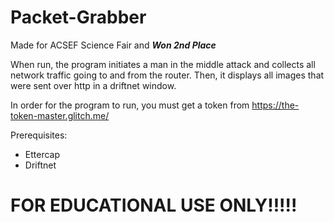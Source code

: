 # Packet-Grabber
Made for ACSEF Science Fair and ***Won 2nd Place***

When run, the program initiates a man in the middle attack and collects all network traffic going to and from the router. Then, it displays all images that were sent over http in a driftnet window.

In order for the program to run, you must get a token from https://the-token-master.glitch.me/

Prerequisites:

- Ettercap
- Driftnet

# FOR EDUCATIONAL USE ONLY!!!!!
